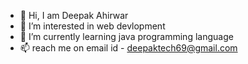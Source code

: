 - 👋 Hi, I am Deepak Ahirwar
- 👀 I’m interested in web devlopment
- 🌱 I’m currently learning java programming language
- 📫 reach me on email id - deepaktech69@gmail.com

<!---
deepaktech69/deepaktech69 is a ✨ special ✨ repository because its `README.md` (this file) appears on your GitHub profile.
You can click the Preview link to take a look at your changes.
--->
